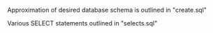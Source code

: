 Approximation of desired database schema is outlined in "create.sql"

Various SELECT statements outlined in "selects.sql"
